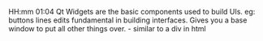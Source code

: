 HH:mm
01:04
Qt Widgets are the basic components used to build UIs.
	eg: buttons lines edits
fundamental in building interfaces.
Gives you a base window to put all other things over.
	- similar to a div in html
